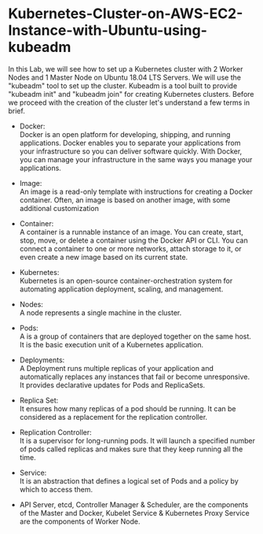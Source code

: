 # Kubernetes-Cluster-on-AWS-EC2-Instance-with-Ubuntu-using-kubeadm

In this Lab, we will see how to set up a Kubernetes cluster with 2 Worker Nodes and 1 Master Node on Ubuntu 18.04 LTS Servers. We will use the "kubeadm" tool to set up the cluster. Kubeadm is a tool built to provide "kubeadm init" and "kubeadm join" for creating Kubernetes clusters. Before we proceed with the creation of the cluster let's understand a few terms in brief.

* Docker:\
Docker is an open platform for developing, shipping, and running applications. Docker enables you to separate your applications from your infrastructure so you can deliver software quickly. With Docker, you can manage your infrastructure in the same ways you manage your applications. 

* Image:\
An image is a read-only template with instructions for creating a Docker container. Often, an image is based on another image, with some additional customization

* Container:\
A container is a runnable instance of an image. You can create, start, stop, move, or delete a container using the Docker API or CLI. You can connect a container to one or more networks, attach storage to it, or even create a new image based on its current state.

* Kubernetes:\
Kubernetes is an open-source container-orchestration system for automating application deployment, scaling, and management.

* Nodes:\
A node represents a single machine in the cluster.

* Pods:\
A is a group of containers that are deployed together on the same host. It is the basic execution unit of a Kubernetes application.

* Deployments:\
A Deployment runs multiple replicas of your application and automatically replaces any instances that fail or become unresponsive. It provides declarative updates for Pods and ReplicaSets.

* Replica Set:\
It ensures how many replicas of a pod should be running. It can be considered as a replacement for the replication controller.

* Replication Controller:\
It is a supervisor for long-running pods. It will launch a specified number of pods called replicas and makes sure that they keep running all the time.

* Service:\
It is an abstraction that defines a logical set of Pods and a policy by which to access them.

* API Server, etcd,  Controller Manager &  Scheduler, are the components of the Master and  Docker,  Kubelet Service & Kubernetes Proxy Service are the components of Worker Node.

